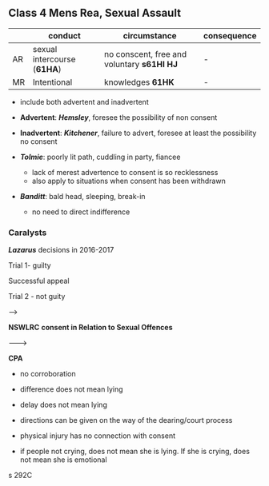 ## Class 4 Mens Rea, Sexual Assault

||conduct|circumstance|consequence|	
|---|---|---|---|	
|AR|sexual intercourse (**61HA**)|no conscent, free and voluntary **s61HI HJ**|-|
|MR|Intentional|knowledges **61HK**|-|

* include both advertent and inadvertent
* **Advertent**: ***Hemsley***, foresee the possibility of non consent
* **Inadvertent**: ***Kitchener***, failure to advert, foresee at least the possibility no consent
* ***Tolmie***: 
	poorly lit path, cuddling in party, fiancee
	
	* lack of merest advertence to consent is so recklessness
	* also apply to situations when consent has been withdrawn
* ***Banditt***: 
	bald head, sleeping, break-in
	
	* no need to direct indifference

### Caralysts

***Lazarus*** decisions in 2016-2017

Trial 1- guilty

Successful appeal

Trial 2 - not guity

-->

**NSWLRC** **consent in Relation to Sexual Offences**

--->

**CPA** 

* no corroboration
* difference does not mean lying
* delay does not mean lying

* directions can be given on the way of the dearing/court process
* physical injury has no connection with consent
* if people not crying, does not mean she is lying. If she is crying, does not mean she is emotional

s 292C
